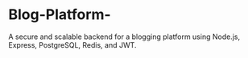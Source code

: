# Blog-Platform-
A secure and scalable backend for a blogging platform using Node.js, Express, PostgreSQL, Redis, and JWT.

